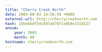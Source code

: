 ```yaml
---
title: "Cherry Creek North"
date: 2005-08-03 14:56:59 +0000
external-url: http://cherrycreeknorth.com
hash: 15bebbdf5dc887a876f1a9b8e1316527
annum:
    year: 2005
    month: 08
hostname: cherrycreeknorth.com
---
```



